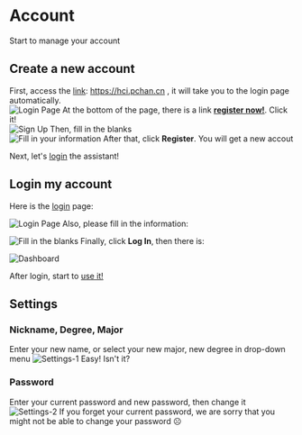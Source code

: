 # Account
Start to manage your account

<TOC/>

## Create a new account

First, access the [link](https://hci.pchan.cn): https://hci.pchan.cn , it will take you to the login page automatically.    
![Login Page](/docs/user-guide/login-1.png "Login Page")
At the bottom of the page, there is a link **[register now!](https://hci.pchan.cn/#/sign-up)**. Click it!   
![Sign Up](/docs/user-guide/sign-up-1.png "Sign Up")
Then, fill in the blanks   
![Fill in your information](/docs/user-guide/sign-up-2.png "Fill in your informatio")
After that, click **Register**. You will get a new accout   

Next, let's [login](#login-my-account) the assistant! 

## Login my account

Here is the [login](https://hci.pchan.cn/#/login) page:   

![Login Page](/docs/user-guide/login-1.png "Login Page")
Also, please fill in the information:   

![Fill in the blanks](/docs/user-guide/login-2.png "Fill in the blanks")
Finally, click **Log In**, then there is:   

![Dashboard](/docs/user-guide/dashboard.png "Dashboard")

After login, start to [use it!](courses.md)

## Settings

### Nickname, Degree, Major
Enter your new name, or select your new major, new degree in drop-down menu
![Settings-1](/docs/user-guide/settings-1.png)
Easy! Isn't it?   

### Password
Enter your current password and new password, then change it
![Settings-2](/docs/user-guide/settings-2.png)
If you forget your current password, we are sorry that you might not be able to change your password ☹️
